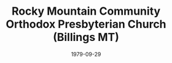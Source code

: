 ---
date: &id001 1979-09-29
end_date: null
location:
  address: null
  city: Billings
  state: MT
minister:
- end: 1980-01-01
  name: Allen Moran
  start: 1979-01-01
  type: Pastor
- end: 1992-01-01
  name: Albert Edwards III
  start: 1980-01-01
  type: Pastor
- end: 2002-01-01
  name: Alfred Poirier
  start: 1992-01-01
  type: Pastor
ministers:
- Allen Moran
- Albert Edwards III
- Alfred Poirier
name: Rocky Mountain Community Orthodox Presbyterian Church
names:
- end: 2002-01-25
  name: Rocky Mountain Community Orthodox Presbyterian Church
  start: 1979-09-29
origination_date: *id001
raw_data: "MT\nBillings\nRocky Mountain Community Orthodox Presbyterian Church  (September\
  \ 29, 1979\u2013January\n25, 2002)\n(transferred to the Presbyterian Church in America,\
  \ January 25, 2002)\nPastors: Allen Moran, 1979\u201380\nAlbert Edwards, III, 1980\u2013\
  92\nAlfred Poirier, 1992\u20132002"
received_from: null
states:
- MT
status:
  active: false
  end_date: 2002-01-25
  reason: transfer
  received_from: null
  withdrawal_to: Presbyterian Church in America
title: Rocky Mountain Community Orthodox Presbyterian Church (Billings MT)
withdrawal_to:
- Presbyterian Church in America
year_established:
- 1979

---